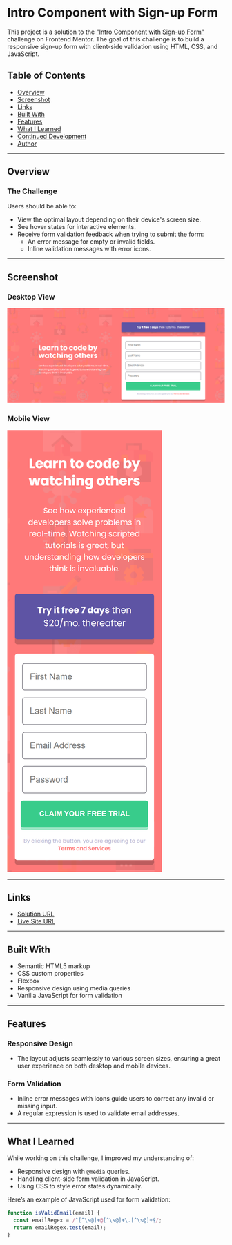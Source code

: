 # Intro Component with Sign-up Form

This project is a solution to the ["Intro Component with Sign-up Form"](https://www.frontendmentor.io) challenge on Frontend Mentor. The goal of this challenge is to build a responsive sign-up form with client-side validation using HTML, CSS, and JavaScript.

## Table of Contents

- [Overview](#overview)
- [Screenshot](#screenshot)
- [Links](#links)
- [Built With](#built-with)
- [Features](#features)
- [What I Learned](#what-i-learned)
- [Continued Development](#continued-development)
- [Author](#author)

---

## Overview

### The Challenge

Users should be able to:

- View the optimal layout depending on their device's screen size.
- See hover states for interactive elements.
- Receive form validation feedback when trying to submit the form:
  - An error message for empty or invalid fields.
  - Inline validation messages with error icons.

---

## Screenshot

### Desktop View

![Desktop Screenshot](./images/screenshot-desktop.png)

### Mobile View

![Mobile Screenshot](./images/screenshot-mobile.png)

---

## Links

- [Solution URL](https://github.com/aouintihouari/intro-component-with-sign-up-form)
- [Live Site URL](https://aouintihouari.github.io/intro-component-with-sign-up-form/)

---

## Built With

- Semantic HTML5 markup
- CSS custom properties
- Flexbox
- Responsive design using media queries
- Vanilla JavaScript for form validation

---

## Features

### Responsive Design

- The layout adjusts seamlessly to various screen sizes, ensuring a great user experience on both desktop and mobile devices.

### Form Validation

- Inline error messages with icons guide users to correct any invalid or missing input.
- A regular expression is used to validate email addresses.

---

## What I Learned

While working on this challenge, I improved my understanding of:

- Responsive design with `@media` queries.
- Handling client-side form validation in JavaScript.
- Using CSS to style error states dynamically.

Here’s an example of JavaScript used for form validation:

```javascript
function isValidEmail(email) {
  const emailRegex = /^[^\s@]+@[^\s@]+\.[^\s@]+$/;
  return emailRegex.test(email);
}
```
